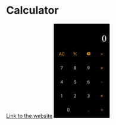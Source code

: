 # Calculator

[Link to the website](https://rohits-calculator.netlify.app/)
<img src="/images/preview.jpg" width="150"/>
